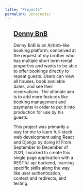 ```yaml
---
title: "Projects"
permalink: /projects/
---
```

<div style="padding-left: 2em; padding-right: 4em">
    <h2>
        <a href="http://ec2-13-58-89-254.us-east-2.compute.amazonaws.com/">
        Denny BnB
        </a>
    </h2>
    <a href="http://ec2-13-58-89-254.us-east-2.compute.amazonaws.com/" src="https://evan-fannin.github.io/assets/images/denny_bnb_screenshot.png" style="max-width: 50%; height: auto; float: right; margin-left: 1em; animation: intro 0.3s both; animation-delay: 0.25s;" alt="Denny BnB Screenshot"></a>
    <div style="width: 50%">
        <p>Denny BnB is an Airbnb-like booking platform, conceived at the request of my brother who has multiple short term rental properties and wants to be able to offer bookings directly to repeat guests. Users can view all houses, book available dates, and see their reservations. The ultimate aim is to add more features like booking management and payments in order to put it into production for use by his guests.</p>
        <p>This project was primarily a way for me to learn full-stack web development using React and Django by doing it! From September to December of 2021, I worked to create this single page application with a RESTful api backend, learning specific skills along the way like user authentication, context and redirects, and testing.</p>
    </div>
</div>